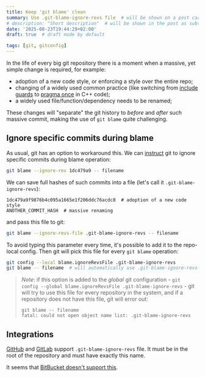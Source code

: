 ```yaml
---
title: Keep 'git blame' clean
summary: Use .git-blame-ignore-revs file  # will be shown on a post card on the main page
# description: "Short description"  # will be shown in the post as subtitle
date: '2025-08-23T19:44:29+02:00'
draft: true  # draft mode by default

tags: [git, gitconfig]
---
```


In the life of every big git repository there is a moment when a massive, yet simple change is required,
for example:

- adoption of a new code style, or enforcing a style over the entire repo;
- changing of a widely used common practice (like switching from
  [include guards](https://en.wikipedia.org/wiki/Include_guard) to
  [pragma once](https://en.cppreference.com/w/cpp/preprocessor/impl) in C++ code);
- a widely used file/function/dependency needs to be renamed;

These changes will "separate" the git history to _before_ and _after_ such massive commit,
making the use of `git blame` quite challenging.

## Ignore specific commits during blame

As usual, git has an option to workaround this. We can
[instruct](https://git-scm.com/docs/git-blame#Documentation/git-blame.txt---ignore-revrev) git
to ignore specific commits during blame operation:

```bash
git blame --ignore-rev 1dc479a9 -- filename
```

We can save full hashes of such commits into a file (let's call it `.git-blame-ignore-revs`):

```
1dc479a9f9876b4c095a1665e1f206ddc76acdc8  # adoption of a new code style
ANOTHER_COMMIT_HASH  # massive renaming
```

and pass this file to git:

```bash
git blame --ignore-revs-file .git-blame-ignore-revs -- filename
```

To avoid typing this parameter every time, it's possible to add it to the repo-local config.
Then git will pick this file for every `git blame` operation:

```bash
git config --local blame.ignoreRevsFile .git-blame-ignore-revs
git blame -- filename  # will automatically use .git-blame-ignore-revs file
```

> _Note_: if this option is added to the _global_ git configuration -
> `git config --global blame.ignoreRevsFile .git-blame-ignore-revs` - git will try to use this file
> for every repository in the system, and if a repository does not have this file, git will error out:
>
> ```
> git blame -- filename
> fatal: could not open object name list: .git-blame-ignore-revs
> ```

## Integrations

[GitHub](https://docs.github.com/en/repositories/working-with-files/using-files/viewing-and-understanding-files#ignore-commits-in-the-blame-view)
and [GitLab](https://docs.gitlab.com/user/project/repository/files/git_blame/#ignore-specific-revisions)
support `.git-blame-ignore-revs` file. It must be in the root of the repository and must have exactly this name.

It seems that [BitBucket doesn't support this](https://jira.atlassian.com/browse/BSERV-12730).
